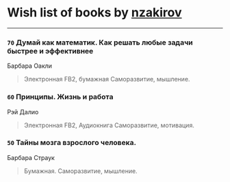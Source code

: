 # Wish list of books by [nzakirov](https://plus.google.com/u/0/107015185865743977724/)
---

### `70` Думай как математик. Как решать любые задачи быстрее и эффективнее
Барбара Оакли
> Электронная FB2,  бумажная
> Саморазвитие, мышление.

### `60` Принципы. Жизнь и работа
Рэй Далио
> Электронная FB2, Аудиокнига
> Саморазвитие, мотивация.

### `50` Тайны мозга взрослого человека.
Барбара Страук
> Бумажная. Саморазвитие, мышление.

